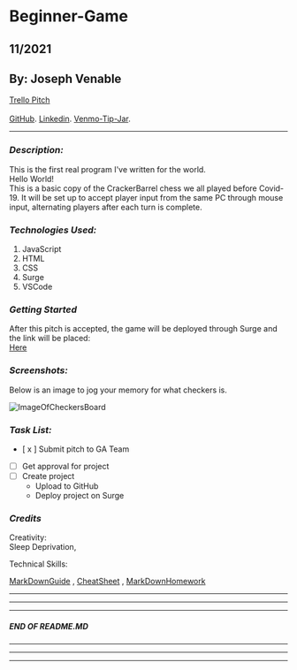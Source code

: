 # Beginner-Game
## 11/2021
## By: Joseph Venable
[Trello Pitch](https://trello.com/b/8tSGq3QM/checkers-pitch) <br></br>
[GitHub](https://github.com/JJVenable).
[Linkedin](https://www.linkedin.com/in/JJVenable/).
[Venmo-Tip-Jar](https:://venmo.com/u/JJVenable).
***

### ***Description:***
This is the first real program I've written for the world. <br>
Hello World! <br>
This is a basic copy of the CrackerBarrel chess we all played before Covid-19. It will be set up to accept player input from the same PC through mouse input, alternating players after each turn is complete.

### ***Technologies Used:***
1. JavaScript
2. HTML
3. CSS
4. Surge
5. VSCode 

### ***Getting Started***
 After this pitch is accepted, the game will be deployed through Surge and the link will be placed: <br>
[Here](WWW.SurgeLinkToBeMadeLater.future)

### ***Screenshots:***
Below is an image to jog your memory for what checkers is.

![ImageOfCheckersBoard](https://encrypted-tbn0.gstatic.com/images?q=tbn:ANd9GcRyouCk_c8QZmAWKEE2HFtUTcGwInJF5TcFKg&usqp=CAU)

### ***Task List:***
- [ x ] Submit pitch to GA Team
- [ ] Get approval for project
- [ ] Create project
    - Upload to GitHub
    - Deploy project on Surge


### ***Credits***
Creativity:  
Sleep Deprivation,

Technical Skills:

[MarkDownGuide](https://ia.net/writer/support/general/markdown-guide)
, 
[CheatSheet](https://guides.github.com/pdfs/markdown-cheatsheet-online.pdf)
,
[MarkDownHomework](https://github.com/JJVenable/u1_hw_markdown)


---
---
---
#####  END OF README.MD
---
---
---
